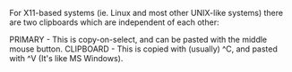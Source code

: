 For X11-based systems (ie. Linux and most other UNIX-like systems) there are two clipboards which are independent of each other:

PRIMARY - This is copy-on-select, and can be pasted with the middle mouse button.
CLIPBOARD - This is copied with (usually) ^C, and pasted with ^V (It's like MS Windows).
